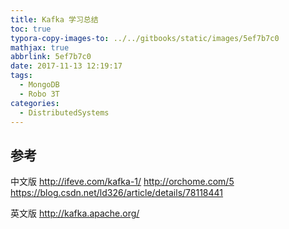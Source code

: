 ```yaml
---
title: Kafka 学习总结
toc: true
typora-copy-images-to: ../../gitbooks/static/images/5ef7b7c0
mathjax: true
abbrlink: 5ef7b7c0
date: 2017-11-13 12:19:17
tags:
  - MongoDB
  - Robo 3T
categories:
  - DistributedSystems
---
```


## 参考

中文版
http://ifeve.com/kafka-1/
http://orchome.com/5
https://blog.csdn.net/ld326/article/details/78118441

英文版
http://kafka.apache.org/